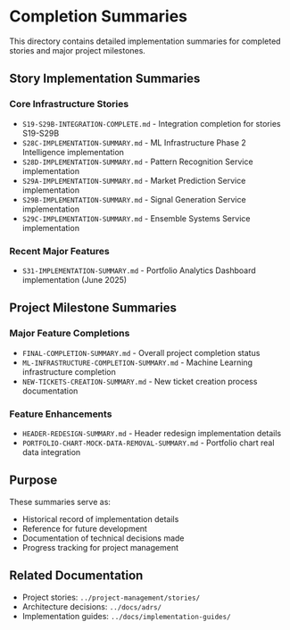 # Completion Summaries

This directory contains detailed implementation summaries for completed stories and major project milestones.

## Story Implementation Summaries

### Core Infrastructure Stories

- `S19-S29B-INTEGRATION-COMPLETE.md` - Integration completion for stories S19-S29B
- `S28C-IMPLEMENTATION-SUMMARY.md` - ML Infrastructure Phase 2 Intelligence implementation
- `S28D-IMPLEMENTATION-SUMMARY.md` - Pattern Recognition Service implementation
- `S29A-IMPLEMENTATION-SUMMARY.md` - Market Prediction Service implementation
- `S29B-IMPLEMENTATION-SUMMARY.md` - Signal Generation Service implementation
- `S29C-IMPLEMENTATION-SUMMARY.md` - Ensemble Systems Service implementation

### Recent Major Features

- `S31-IMPLEMENTATION-SUMMARY.md` - Portfolio Analytics Dashboard implementation (June 2025)

## Project Milestone Summaries

### Major Feature Completions

- `FINAL-COMPLETION-SUMMARY.md` - Overall project completion status
- `ML-INFRASTRUCTURE-COMPLETION-SUMMARY.md` - Machine Learning infrastructure completion
- `NEW-TICKETS-CREATION-SUMMARY.md` - New ticket creation process documentation

### Feature Enhancements

- `HEADER-REDESIGN-SUMMARY.md` - Header redesign implementation details
- `PORTFOLIO-CHART-MOCK-DATA-REMOVAL-SUMMARY.md` - Portfolio chart real data integration

## Purpose

These summaries serve as:

- Historical record of implementation details
- Reference for future development
- Documentation of technical decisions made
- Progress tracking for project management

## Related Documentation

- Project stories: `../project-management/stories/`
- Architecture decisions: `../docs/adrs/`
- Implementation guides: `../docs/implementation-guides/`
